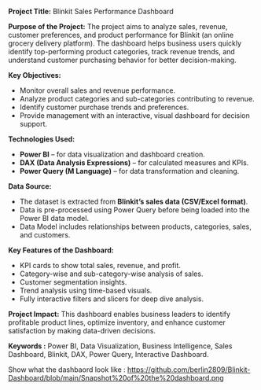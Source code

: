 
**Project Title:** Blinkit Sales Performance Dashboard

**Purpose of the Project:**
The project aims to analyze sales, revenue, customer preferences, and product performance for Blinkit (an online grocery delivery platform). The dashboard helps business users quickly identify top-performing product categories, track revenue trends, and understand customer purchasing behavior for better decision-making.

**Key Objectives:**

* Monitor overall sales and revenue performance.
* Analyze product categories and sub-categories contributing to revenue.
* Identify customer purchase trends and preferences.
* Provide management with an interactive, visual dashboard for decision support.

**Technologies Used:**

* **Power BI** – for data visualization and dashboard creation.
* **DAX (Data Analysis Expressions)** – for calculated measures and KPIs.
* **Power Query (M Language)** – for data transformation and cleaning.

**Data Source:**

* The dataset is extracted from **Blinkit’s sales data (CSV/Excel format)**.
* Data is pre-processed using Power Query before being loaded into the Power BI data model.
* Data Model includes relationships between products, categories, sales, and customers.

**Key Features of the Dashboard:**

* KPI cards to show total sales, revenue, and profit.
* Category-wise and sub-category-wise analysis of sales.
* Customer segmentation insights.
* Trend analysis using time-based visuals.
* Fully interactive filters and slicers for deep dive analysis.

**Project Impact:**
This dashboard enables business leaders to identify profitable product lines, optimize inventory, and enhance customer satisfaction by making data-driven decisions.

**Keywords :** Power BI, Data Visualization, Business Intelligence, Sales Dashboard, Blinkit, DAX, Power Query, Interactive Dashboard.

Show what the dashbaord look like : https://github.com/berlin2809/Blinkit-Dashboard/blob/main/Snapshot%20of%20the%20dashboard.png
